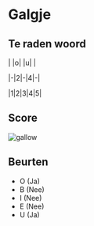 # Galgje

## Te raden woord

| |o| |u| |

|-|2|-|4|-|

|1|2|3|4|5|

## Score
![gallow](./images/4.png)

## Beurten
 * O (Ja)
 * B  (Nee)  
 * I (Nee)  
 * E (Nee)
 * U (Ja)  